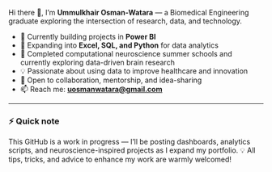 Hi there 👋, I’m **Ummulkhair Osman-Watara** — a Biomedical Engineering graduate exploring the intersection of research, data, and technology.

- 🔭 Currently building projects in **Power BI**
- 🌱 Expanding into **Excel, SQL, and Python** for data analytics
- 🧠 Completed computational neuroscience summer schools and currently exploring data-driven brain research
- 💡 Passionate about using data to improve healthcare and innovation
- 🤝 Open to collaboration, mentorship, and idea-sharing
- 📫 Reach me: **uosmanwatara@gmail.com**

---

### ⚡ Quick note
This GitHub is a work in progress — I’ll be posting dashboards, analytics scripts, and neuroscience-inspired projects as I expand my portfolio. 💡 All tips, tricks, and advice to enhance my work are warmly welcomed!
